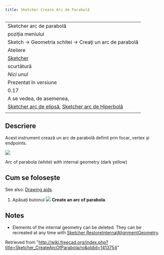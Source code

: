 ```yaml
---
title: Sketcher Creare Arc de Parabolă
---
```

|  |
| --- |
| Sketcher arc de parabolă |
| poziția meniului |
| Sketch → Geometria schitei → Creaţi un arc de parabolă |
| Ateliere |
| [Sketcher](/Sketcher_Workbench/ro "Sketcher Workbench/ro") |
| scurtătură |
| *Nici unul* |
| Prezentat în versiune |
| 0.17 |
| A se vedea, de asemenea, |
| [Sketcher arc de elipsă](/Sketcher_CreateArcOfEllipse "Sketcher CreateArcOfEllipse"), [Sketcher arc de Hiperbolă](/Sketcher_CreateArcOfHyperbola "Sketcher CreateArcOfHyperbola") |
|  |

## Descriere

Acest instrument crează un arc de parabolă definit prin focar, vertex și endpoints.

![](/images/Sketcher_CreateArcOfParabola_Example.png)

Arc of parabola (white) with internal geometry (dark yellow)

## Cum se folosește

See also: [Drawing aids](/Sketcher_Workbench#Drawing_aids "Sketcher Workbench").

1. Apăsați butonul ![](/images/Sketcher_Parabolic_Arc.png) **Create an arc of parabola**.

## Notes

* Elements of the internal geometry can be deleted. They can be recreated at any time with [Sketcher RestoreInternalAlignmentGeometry](/Sketcher_RestoreInternalAlignmentGeometry "Sketcher RestoreInternalAlignmentGeometry").

Retrieved from "<http://wiki.freecad.org/index.php?title=Sketcher_CreateArcOfParabola/ro&oldid=1413754>"